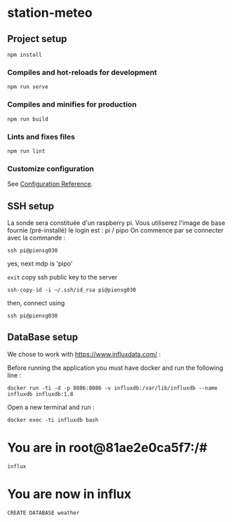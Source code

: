# station-meteo

## Project setup
```
npm install
```

### Compiles and hot-reloads for development
```
npm run serve
```

### Compiles and minifies for production
```
npm run build
```

### Lints and fixes files
```
npm run lint
```

### Customize configuration
See [Configuration Reference](https://cli.vuejs.org/config/).



## SSH setup

La sonde sera constituée d'un raspberry pi. Vous utiliserez l'image de base fournie (pré-installé) le login est : pi / pipo
On commence par se connecter avec la commande :
```
ssh pi@piensg030
```
yes, next mdp is 'pipo'

```exit```
copy ssh public key to the server 

```ssh-copy-id -i ~/.ssh/id_rsa pi@piensg030```

then, connect using 
```
ssh pi@piensg030
```


## DataBase setup
We chose to work with https://www.influxdata.com/ :

Before running the application you must have docker and run the following line :
```
docker run -ti -d -p 8086:8086 -v influxdb:/var/lib/influxdb --name influxdb influxdb:1.8
```
Open a new terminal and run :
```
docker exec -ti influxdb bash
```
# You are in root@81ae2e0ca5f7:/#
```
influx
```
# You are now in influx
```
CREATE DATABASE weather
```
